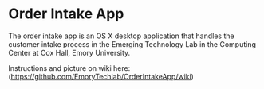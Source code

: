 # Order Intake App
The order intake app is an OS X desktop application that handles the customer intake process in the Emerging Technology Lab in the Computing Center at Cox Hall, Emory University.

Instructions and picture on wiki here: 
(https://github.com/EmoryTechlab/OrderIntakeApp/wiki)
